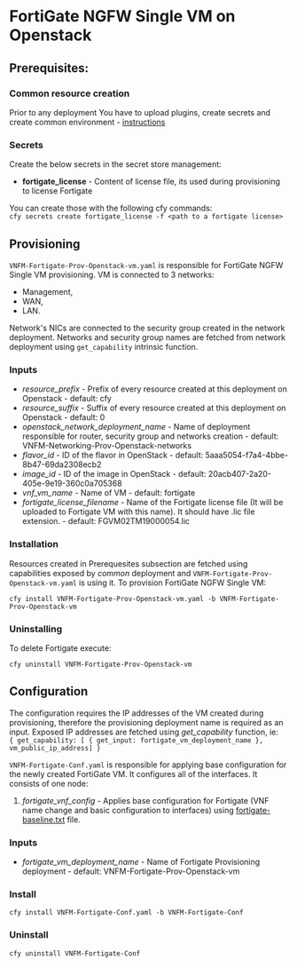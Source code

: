 # FortiGate NGFW Single VM on Openstack

## Prerequisites:

### Common resource creation
Prior to any deployment You have to upload plugins, create secrets and create common environment - [instructions](../common/README.md)

### Secrets

Create the below secrets in the secret store management:
* **fortigate_license** - Content of license file, its used during provisioning to license Fortigate

You can create those with the following cfy commands:\
``cfy secrets create fortigate_license -f <path to a fortigate license>``

## Provisioning

``VNFM-Fortigate-Prov-Openstack-vm.yaml`` is responsible for FortiGate NGFW Single VM provisioning. VM is connected to 3 networks:
* Management,
* WAN,
* LAN.

Network's NICs are connected to the security group created in the network deployment.
Networks and security group names are fetched from network deployment using `get_capability` intrinsic function.

### Inputs

* *resource_prefix* - Prefix of every resource created at this deployment on Openstack - default: cfy
* *resource_suffix* - Suffix of every resource created at this deployment on Openstack - default: 0
* *openstack_network_deployment_name* - Name of deployment responsible for router, security group and networks creation -
    default: VNFM-Networking-Prov-Openstack-networks
* *flavor_id* - ID of the flavor in OpenStack - default: 5aaa5054-f7a4-4bbe-8b47-69da2308ecb2
* *image_id* - ID of the image in OpenStack - default: 20acb407-2a20-405e-9e19-360c0a705368
* *vnf_vm_name* - Name of VM - default: fortigate
* *fortigate_license_filename* - Name of the Fortigate license file (It will be uploaded to Fortigate VM with this name). It should have .lic file extension. - default: FGVM02TM19000054.lic

### Installation

Resources created in Prerequesites subsection are fetched using capabilities exposed by *common* deployment and ``VNFM-Fortigate-Prov-Openstack-vm.yaml`` is using it.
To provision FortiGate NGFW Single VM:

``cfy install VNFM-Fortigate-Prov-Openstack-vm.yaml -b VNFM-Fortigate-Prov-Openstack-vm``

### Uninstalling
To delete Fortigate execute:

``cfy uninstall VNFM-Fortigate-Prov-Openstack-vm``

## Configuration

The configuration requires the IP addresses of the VM created during provisioning, therefore the provisioning deployment name
is required as an input. Exposed IP addresses are fetched using *get_capability* function, ie:\
``{ get_capability: [ { get_input: fortigate_vm_deployment_name }, vm_public_ip_address] }``

``VNFM-Fortigate-Conf.yaml`` is responsible for applying base configuration for the newly created FortiGate VM. It configures all of the interfaces.
It consists of one node:
1. *fortigate_vnf_config* - Applies base configuration for Fortigate (VNF name change and basic configuration to interfaces) using [fortigate-baseline.txt](Resources/templates/fortigate-baseline.txt) file.


### Inputs

* *fortigate_vm_deployment_name* - Name of Fortigate Provisioning deployment - default: VNFM-Fortigate-Prov-Openstack-vm

### Install

``cfy install VNFM-Fortigate-Conf.yaml -b VNFM-Fortigate-Conf``

### Uninstall

``cfy uninstall VNFM-Fortigate-Conf``
